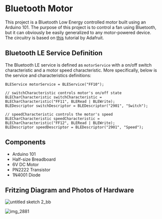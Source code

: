 # Bluetooth Motor

This project is a Bluetooth Low Energy controlled motor built using an Arduino 101. The purpose of this project is to control a fan using Bluetooth, but it can obviously be easily generalized to any motor-powered device. The circuitry is based on [this](https://learn.adafruit.com/adafruit-arduino-lesson-13-dc-motors?view=all) tutorial by Adafruit.


## Bluetooth LE Service Definition

The Bluetooth LE service is defined as `motorService` with a on/off switch characteristic and a motor speed characteristic. More specifically, below is the service and characteristics definitions:

```
BLEService motorService = BLEService("FF10");

// switchCharacteristic controls motor's on/off state
BLECharCharacteristic switchCharacteristic = BLECharCharacteristic("FF11", BLERead | BLEWrite);
BLEDescriptor switchDescriptor = BLEDescriptor("2901", "Switch");

// speedCharacteristic controls the motor's speed
BLECharCharacteristic speedCharacteristic = BLECharCharacteristic("FF12", BLERead | BLEWrite);
BLEDescriptor speedDescriptor = BLEDescriptor("2901", "Speed");
```

## Components
- Arduino 101
- Half-size Breadboard
- 6V DC Motor
- PN2222 Transistor
- 1N4001 Diode

## Fritzing Diagram and Photos of Hardware

![untitled sketch 2_bb](https://cloud.githubusercontent.com/assets/9016615/22814413/5a8dcda6-ef21-11e6-881d-e2da64a873b3.png)

![img_2881](https://cloud.githubusercontent.com/assets/9016615/22814537/6ab50bb2-ef22-11e6-9fb6-5d339dc0393e.JPG)
